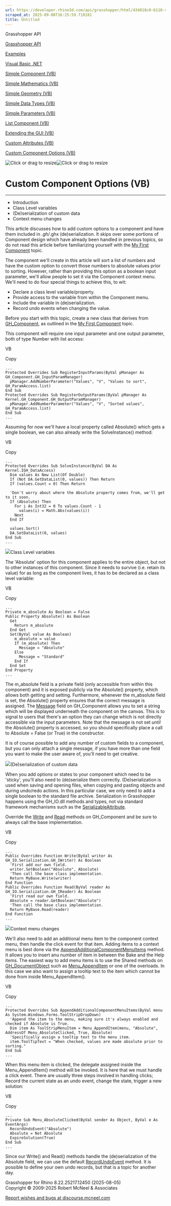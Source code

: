 ```yaml
---
url: https://developer.rhino3d.com/api/grasshopper/html/434018c0-6110-4478-bf2a-dcd099d8b8b2.htm#ContextMenu
scraped_at: 2025-09-08T16:25:59.710181
title: Untitled
---
```


Grasshopper API

[Grasshopper API](../html/723c01da-9986-4db2-8f53-6f3a7494df75.htm
"Grasshopper API")

[Examples](../html/d113a9f0-6e27-46df-8316-2079c44382ac.htm "Examples")

[Visual Basic .NET](../html/b883d0c0-4947-48bc-8e9e-492a6d6c2a06.htm "Visual
Basic .NET")

[Simple Component (VB)](../html/b883d0c0-4947-48bc-8e9e-492a6d6c2a06.htm
"Simple Component \(VB\)")

[Simple Mathematics (VB)](../html/2824c770-2673-49a3-8683-1a70bc0349cc.htm
"Simple Mathematics \(VB\)")

[Simple Geometry (VB)](../html/4306b177-1bf1-41bc-ac0e-2f6869d02365.htm
"Simple Geometry \(VB\)")

[Simple Data Types (VB)](../html/f9aa207f-3d19-414c-af01-1e5ad42a8cab.htm
"Simple Data Types \(VB\)")

[Simple Parameters (VB)](../html/0edd8dc9-32a7-40aa-b217-8e01e35e58bc.htm
"Simple Parameters \(VB\)")

[List Component (VB)](../html/4db493ec-0bb3-4b73-943a-fdff03863e1d.htm "List
Component \(VB\)")

[Extending the GUI (VB)](../html/99cd32c8-7c1f-4f9a-87ea-76b032de7f70.htm
"Extending the GUI \(VB\)")

[Custom Attributes (VB)](../html/ad6e93fe-e1c8-451e-a6d0-77cb8dd4516d.htm
"Custom Attributes \(VB\)")

[Custom Component Options
(VB)](../html/434018c0-6110-4478-bf2a-dcd099d8b8b2.htm "Custom Component
Options \(VB\)")

![Click or drag to resize](../icons/TocOpen.gif)![Click or drag to
resize](../icons/TocClose.gif)

# Custom Component Options (VB)  
  
---  
  
  * Introduction
  * Class Level variables
  * (De)serialization of custom data
  * Context menu changes

This article discusses how to add custom options to a component and have them
included in *.gh/*.ghx (de)serialization. It skips over some portions of
Component design which have already been handled in previous topics, so do not
read this article before familiarizing yourself with the [My First
Component](b883d0c0-4947-48bc-8e9e-492a6d6c2a06.htm) topic.

The component we'll create in this article will sort a list of numbers and
have the custom option to convert those numbers to absolute values prior to
sorting. However, rather than providing this option as a boolean input
parameter, we'll allow people to set it via the Component context menu. We'll
need to do four special things to achieve this, to wit:

  * Declare a class level variable/property.
  * Provide access to the variable from within the Component menu.
  * Include the variable in (de)serialization.
  * Record undo events when changing the value.

Before you start with this topic, create a new class that derives from
[GH_Component](T_Grasshopper_Kernel_GH_Component.htm), as outlined in the [My
First Component](b883d0c0-4947-48bc-8e9e-492a6d6c2a06.htm) topic.

This component will require one input parameter and one output parameter, both
of type Number with list access:

VB

Copy

    
    
    ...
    Protected Overrides Sub RegisterInputParams(ByVal pManager As GH_Component.GH_InputParamManager)
      pManager.AddNumberParameter("Values", "V", "Values to sort", GH_ParamAccess.list)
    End Sub
    Protected Overrides Sub RegisterOutputParams(ByVal pManager As Kernel.GH_Component.GH_OutputParamManager)
      pManager.AddNumberParameter("Values", "V", "Sorted values", GH_ParamAccess.list)
    End Sub
    ...

Assuming for now we'll have a local property called Absolute() which gets a
single boolean, we can also already write the SolveInstance() method:

VB

Copy

    
    
    ...
    Protected Overrides Sub SolveInstance(ByVal DA As Kernel.IGH_DataAccess)
      Dim values As New List(Of Double)
      If (Not DA.GetDataList(0, values)) Then Return
      If (values.Count = 0) Then Return
    
      'Don't worry about where the Absolute property comes from, we'll get to it soon.
      If (Absolute) Then 
        For i As Int32 = 0 To values.Count - 1
          values(i) = Math.Abs(values(i))
        Next
      End If
    
      values.Sort()
      DA.SetDataList(0, values)
    End Sub
    ...

![](../icons/SectionExpanded.png)Class Level variables

The 'Absolute' option for this component applies to the entire object, but not
to other instances of this component. Since it needs to survive (i.e. retain
its value) for as long as the component lives, it has to be declared as a
class level variable:

VB

Copy

    
    
    ...
    Private m_absolute As Boolean = False
    Public Property Absolute() As Boolean
      Get
        Return m_absolute
      End Get
      Set(ByVal value As Boolean)
        m_absolute = value
        If (m_absolute) Then
          Message = "Absolute"
        Else
          Message = "Standard"
        End If
      End Set
    End Property
    ...

The m_absolute field is a private field (only accessible from within this
component) and it is exposed publicly via the Absolute() property, which
allows both getting and setting. Furthermore, whenever the m_absolute field is
set, the Absolute() property ensures that the correct message is assigned. The
[Message](P_Grasshopper_Kernel_GH_Component_Message.htm) field on GH_Component
allows you to set a string which will be displayed underneath the component on
the canvas. This is to signal to users that there's an option they can change
which is not directly accessible via the input parameters. Note that the
message is not set _until_ the Absolute() property is accessed, so you should
specifically place a call to Absolute = False (or True) in the constructor.

It is of course possible to add any number of custom fields to a component,
but you can only attach a single message, if you have more than one field you
want to make the user aware of, you'll need to get creative.

![](../icons/SectionExpanded.png)(De)serialization of custom data

When you add options or states to your component which need to be 'sticky',
you'll also need to (de)serialize them correctly. (De)serialization is used
when saving and opening files, when copying and pasting objects and during
undo/redo actions. In this particular case, we only need to add a single
boolean to the standard file archive. Serialization in Grasshopper happens
using the GH_IO.dll methods and types, not via standard framework mechanisms
such as the
[SerializableAttribute](https://docs.microsoft.com/dotnet/api/system.serializableattribute).

Override the [Write](M_Grasshopper_Kernel_GH_Component_Write.htm) and
[Read](M_Grasshopper_Kernel_GH_Component_Read.htm) methods on GH_Component and
be sure to always call the base implementation.

VB

Copy

    
    
    ...
    Public Overrides Function Write(ByVal writer As GH_IO.Serialization.GH_IWriter) As Boolean
      'First add our own field.
      writer.SetBoolean("Absolute", Absolute)
      'Then call the base class implementation.
      Return MyBase.Write(writer)
    End Function
    Public Overrides Function Read(ByVal reader As GH_IO.Serialization.GH_IReader) As Boolean
      'First read our own field.
      Absolute = reader.GetBoolean("Absolute")
      'Then call the base class implementation.
      Return MyBase.Read(reader)
    End Function
    ...

![](../icons/SectionExpanded.png)Context menu changes

We'll also need to add an additional menu item to the component context menu,
then handle the click event for that item. Adding items to a context menu is
best done via the
[AppendAdditionalComponentMenuItems](M_Grasshopper_Kernel_GH_Component_AppendAdditionalComponentMenuItems.htm)
method. It allows you to insert anu number of item in between the Bake and the
Help items. The easiest way to add menu items is to use the Shared methods on
[GH_DocumentObject](T_Grasshopper_Kernel_GH_DocumentObject.htm) such as
[Menu_AppendItem](Overload_Grasshopper_Kernel_GH_DocumentObject_Menu_AppendItem.htm)
or one of the overloads. In this case we also want to assign a tooltip text to
the item which cannot be done from inside Menu_AppendItem().

VB

Copy

    
    
    ...
    Protected Overrides Sub AppendAdditionalComponentMenuItems(ByVal menu As System.Windows.Forms.ToolStripDropDown)
      'Append the item to the menu, making sure it's always enabled and checked if Absolute is True.
      Dim item As ToolStripMenuItem = Menu_AppendItem(menu, "Absolute", AddressOf Menu_AbsoluteClicked, True, Absolute)
      'Specifically assign a tooltip text to the menu item.
      item.ToolTipText = "When checked, values are made absolute prior to sorting."
    End Sub
    ...

When this menu item is clicked, the delegate assigned inside the
Menu_AppendItem() method will be invoked. It is here that we must handle a
click event. There are usually three steps involved in handling clicks; Record
the current state as an undo event, change the state, trigger a new solution:

VB

Copy

    
    
    ...
    Private Sub Menu_AbsoluteClicked(ByVal sender As Object, ByVal e As EventArgs)
      RecordUndoEvent("Absolute")
      Absolute = Not Absolute
      ExpireSolution(True)
    End Sub
    ...

Since our Write() and Read() methods handle the (de)serialization of the
Absolute field, we can use the default
[RecordUndoEvent](Overload_Grasshopper_Kernel_GH_DocumentObject_RecordUndoEvent.htm)
method. It is possible to define your own undo records, but that is a topic
for another day.

Grasshopper for Rhino 8.22.25217.12450 (2025-08-05)  
Copyright © 2009-2025 Robert McNeel & Associates

[Report wishes and bugs at
discourse.mcneel.com](https://discourse.mcneel.com/c/grasshopper)

